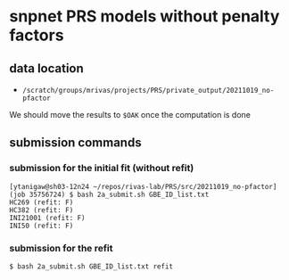 # snpnet PRS models without penalty factors

## data location

- `/scratch/groups/mrivas/projects/PRS/private_output/20211019_no-pfactor`

We should move the results to `$OAK` once the computation is done

## submission commands

### submission for the initial fit (without refit)

```
[ytanigaw@sh03-12n24 ~/repos/rivas-lab/PRS/src/20211019_no-pfactor] (job 35756724) $ bash 2a_submit.sh GBE_ID_list.txt
HC269 (refit: F)
HC382 (refit: F)
INI21001 (refit: F)
INI50 (refit: F)
```

### submission for the refit

```
$ bash 2a_submit.sh GBE_ID_list.txt refit
```

